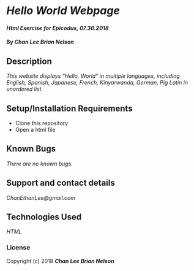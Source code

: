 # _Hello World Webpage_

#### _Html Exercise for Epicodus, 07.30.2018_

#### By _**Chan Lee Brian Nelson**_

## Description

_This website displays "Hello, World" in multiple languages, including English, Spanish, Japanese, French, Kinyarwanda, German, Pig Latin in unordered list._

## Setup/Installation Requirements

* Clone this repository
* Open a html file

## Known Bugs

_There are no known bugs._

## Support and contact details

_ChanEthanLee@gmail.com_

## Technologies Used

_HTML_

### License

Copyright (c) 2018 **_Chan Lee Brian Nelson_**
